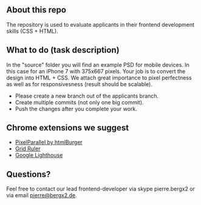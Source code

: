 ## About this repo

The repository is used to evaluate applicants in their frontend development skills (CSS + HTML).


## What to do (task description)

In the "source" folder you will find an example PSD for mobile devices. In this case for an iPhone 7 with 375x667 pixels. Your job is to convert the design into HTML + CSS. We attach great importance to pixel perfectness as well as for responsivesness (result should be scalable).

- Please create a new branch out of the applicants branch. 
- Create multiple commits (not only one big commit).
- Push the changes after you complete your work.


## Chrome extensions we suggest

- [PixelParallel by htmlBurger](https://chrome.google.com/webstore/detail/pixelparallel-by-htmlburg/iffnoibnepbcloaaagchjonfplimpkob)
- [Grid Ruler](https://chrome.google.com/webstore/detail/grid-ruler/joadogiaiabhmggdifljlpkclnpfncmj)
- [Google Lighthouse](https://chrome.google.com/webstore/detail/lighthouse/blipmdconlkpinefehnmjammfjpmpbjk)


## Questions?

Feel free to contact our lead frontend-developer via skype pierre.bergx2 or via email [pierre@bergx2.de](mailto:pierre@bergx2.de).	